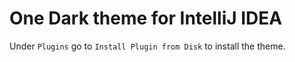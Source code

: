 # One Dark theme for IntelliJ IDEA

Under `Plugins` go to `Install Plugin from Disk` to install the theme.
